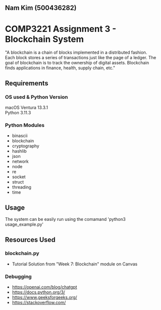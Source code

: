 ## Nam Kim (500436282)
# COMP3221 Assignment 3 - Blockchain System

"A blockchain is a chain of blocks implemented in a distributed fashion. Each block stores a series of transactions just like the page of a ledger. The goal of
blockchain is to track the ownership of digital assets. Blockchain finds applications in finance,
health, supply chain, etc." 

## Requirements
### OS used & Python Version
macOS Ventura 13.3.1  
Python 3.11.3
### Python Modules
- binascii
- blockchain
- cryptography
- hashlib
- json
- network
- node
- re
- socket
- struct
- threading
- time

## Usage
The system can be easily run using the comamand 'python3 usage_example.py'

## Resources Used

### blockchain.py
- Tutorial Solution from "Week 7: Blockchain" module on Canvas

### Debugging
- https://openai.com/blog/chatgpt
- https://docs.python.org/3/
- https://www.geeksforgeeks.org/
- https://stackoverflow.com/